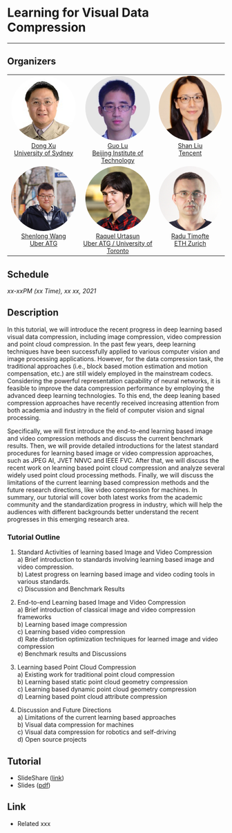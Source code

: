 # Learning for Visual Data Compression

___

## Organizers
<table>
<tr> 

<td align="center" valign="top" style="width:300px; border-color: transparent; overflow: hidden;"> <img src="images/xudong.png" width="150px" height="150px" style="border-radius:100%; position:relative;" /><br><a href="https://www.sydney.edu.au/engineering/about/our-people/academic-staff/dong-xu.html">Dong Xu<br>University of Sydney</a></td> 

<td align="center" valign="top" style="width:300px; border-color: transparent; overflow: hidden;"> <img src="images/luguo.jpg" width="150px" height="150px" style="border-radius:100%; position:relative;" /><br><a href="https://guolusjtu.github.io/guoluhomepage/">Guo Lu<br>Beijing Institute of Technology</a></td> 

<td align="center" valign="top" style="width:300px; border-color: transparent; overflow: hidden;"> <img src="images/liushan.png" width="150px" height="150px" style="border-radius:100%; position:relative;" /><br><a href="https://www.linkedin.com/in/shanliu/">Shan Liu<br>Tencent</a></td> 

</tr>

<tr> 

<td align="center" valign="top" style="width:300px; border-color: transparent; overflow: hidden;"> <img src="images/wangshenlong.jpg" width="150px" height="150px" style="border-radius:100%; position:relative;" /><br><a href="http://www.cs.toronto.edu/~slwang/">Shenlong Wang<br>Uber ATG</a></td> 

<td align="center" valign="top" style="width:300px; border-color: transparent; overflow: hidden;"> <img src="images/raquel.jpg" width="150px" height="150px" style="border-radius:100%; position:relative;" /><br><a href="http://www.cs.toronto.edu/~urtasun/">Raquel Urtasun<br>Uber ATG / University of Toronto</a></td> 

<td align="center" valign="top" style="width:300px; border-color: transparent; overflow: hidden;"> <img src="images/radu.png" width="150px" height="150px" style="border-radius:100%; position:relative;" /><br><a href="http://people.ee.ethz.ch/~timofter/">Radu Timofte<br>ETH Zurich</a></td> 

</tr>

</table> 


## Schedule
_xx-xxPM (xx Time), xx xx, 2021_

## Description
In this tutorial, we will introduce the recent progress in deep learning based visual data compression, including  image compression, video compression and point cloud compression. In the past few years, deep learning techniques have been successfully applied to various computer vision and image processing applications. However, for the data compression task, the traditional approaches (i.e., block based motion estimation and motion compensation, etc.) are still widely employed in the mainstream codecs. Considering the powerful representation capability of neural networks, it is feasible to improve the data compression performance by employing the advanced deep learning technologies. To this end, the deep leaning based compression approaches have recently received increasing attention from both academia and industry in the field of computer vision and signal processing.

Specifically, we will first introduce the end-to-end learning based image and video compression methods and discuss the current benchmark results. Then, we will provide detailed introductions for the latest standard procedures for learning based image or video compression approaches, such as JPEG AI, JVET NNVC and IEEE FVC. After that, we will discuss the recent work on learning based point cloud compression and analyze several widely used point cloud processing methods. Finally, we will discuss the limitations of the current learning based compression methods and the future research directions, like video compression for machines. In summary, our tutorial will cover both latest works from the academic community and the standardization progress in industry, which will help the audiences with different backgrounds better understand the recent progresses in this emerging research area.

### Tutorial Outline

1. Standard Activities of learning based Image and Video Compression<br>
   a) Brief introduction to standards involving learning based image and video compression.<br>
   b) Latest progress on learning based image and video coding tools in various standards.<br>
   c) Discussion and Benchmark Results<br>

2. End-to-end Learning based Image and Video Compression<br>
   a) Brief introduction of classical image and video compression frameworks<br>
   b) Learning based image compression<br>
   c) Learning based video compression<br>
   d) Rate distortion optimization techniques for learned image and video compression<br>
   e) Benchmark results and Discussions<br>

3. Learning based Point Cloud Compression<br>
   a) Existing work for traditional point cloud compression<br>
   b) Learning based static point cloud geometry compression<br>
   c) Learning based dynamic point cloud geometry compression<br>
   d) Learning based point cloud attribute compression<br>

4. Discussion and Future Directions<br>
   a) Limitations of the current learning based approaches<br>
   b) Visual data compression for machines<br>
   c) Visual data compression for robotics and self-driving<br>
   d) Open source projects<br>

## Tutorial
* SlideShare ([link]())
* Slides ([pdf]())

## Link
* Related xxx
